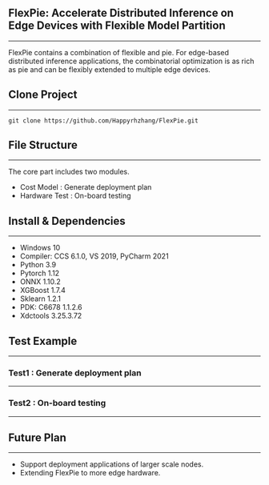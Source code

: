 ## FlexPie: Accelerate Distributed Inference on Edge Devices with Flexible Model Partition
****
FlexPie contains a combination of flexible and pie. For edge-based distributed inference applications, the combinatorial optimization is as rich as pie and can be flexibly extended to multiple edge devices.

## Clone Project
****
```
git clone https://github.com/Happyrhzhang/FlexPie.git
```

## File Structure
****
The core part includes two modules.
- Cost Model : Generate deployment plan 
- Hardware Test : On-board testing

## Install & Dependencies
****
- Windows 10
- Compiler: CCS 6.1.0, VS 2019, PyCharm 2021
- Python 3.9
- Pytorch 1.12
- ONNX 1.10.2
- XGBoost 1.7.4
- Sklearn 1.2.1 
- PDK: C6678 1.1.2.6
- Xdctools 3.25.3.72

## Test Example
****

### Test1 : Generate deployment plan 
****


### Test2 : On-board testing 
****

## Future Plan
****
- Support deployment applications of larger scale nodes.
- Extending FlexPie to more edge hardware.
